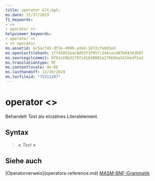 ```yaml
---
title: operator &lt;&gt;
ms.date: 12/17/2019
f1_keywords:
- <>
- operator <>
helpviewer_keywords:
- operator <>
- <> operator
ms.assetid: bc5acf43-df3e-499b-a3ed-1672cfa0d1ed
ms.openlocfilehash: 1ff41051bac8d93f3f95fc244cecd87694343b97
ms.sourcegitcommit: 0781c69b22797c41630601a176b9ea541be4f2a3
ms.translationtype: MT
ms.contentlocale: de-DE
ms.lasthandoff: 12/20/2019
ms.locfileid: "75311207"
---
```

# <a name="operator-ltgt"></a>operator &lt;&gt;

Behandelt *Text* als einzelnes Literalelement.

## <a name="syntax"></a>Syntax

> __\<__ *Text* __>__

## <a name="see-also"></a>Siehe auch

[Operatorverweis\](operators-reference.md)
[MASM-BNF-Grammatik](masm-bnf-grammar.md)
